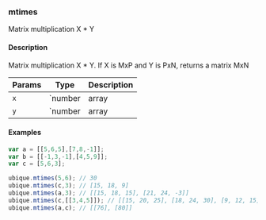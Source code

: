 ### mtimes
Matrix multiplication X * Y


#### Description

Matrix multiplication X * Y. If X is MxP and Y is PxN, returns a matrix MxN


|Params|Type|Description
|---------|----|-----------
|`x` | `number|array|matrix` | number or array of values
|`y` | `number|array|matrix` | number or array of values


#### Examples

```js
var a = [[5,6,5],[7,8,-1]];
var b = [[-1,3,-1],[4,5,9]];
var c = [5,6,3];

ubique.mtimes(5,6); // 30
ubique.mtimes(c,3); // [15, 18, 9]
ubique.mtimes(a,3); // [[15, 18, 15], [21, 24, -3]]
ubique.mtimes(c,[[3,4,5]]); // [[15, 20, 25], [18, 24, 30], [9, 12, 15]]
ubique.mtimes(a,c); // [[76], [80]]
```

